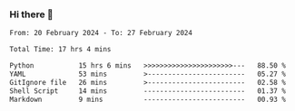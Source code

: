 ### Hi there 👋

<!--
**ututono/ututono** is a ✨ _special_ ✨ repository because its `README.md` (this file) appears on your GitHub profile.

Here are some ideas to get you started:

- 🔭 I’m currently working on ...
- 🌱 I’m currently learning ...
- 👯 I’m looking to collaborate on ...
- 🤔 I’m looking for help with ...
- 💬 Ask me about ...
- 📫 How to reach me: ...
- 😄 Pronouns: ...
- ⚡ Fun fact: ...
-->



<!--START_SECTION:waka-->

```txt
From: 20 February 2024 - To: 27 February 2024

Total Time: 17 hrs 4 mins

Python           15 hrs 6 mins   >>>>>>>>>>>>>>>>>>>>>>---   88.50 %
YAML             53 mins         >------------------------   05.27 %
GitIgnore file   26 mins         >------------------------   02.58 %
Shell Script     14 mins         -------------------------   01.37 %
Markdown         9 mins          -------------------------   00.93 %
```

<!--END_SECTION:waka-->
